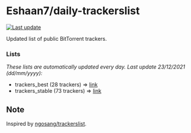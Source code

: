 
# Eshaan7/daily-trackerslist 

[![Last update](https://img.shields.io/badge/Last%20update-23/12/2021-blue.svg)](#)

Updated list of public BitTorrent trackers.

### Lists
*These lists are automatically updated every day. Last update 23/12/2021 (_dd/mm/yyyy_):*

* trackers_best (28 trackers) => [link](https://raw.githubusercontent.com/eshaan7/daily-trackerslist/master/trackers_best.txt)
* trackers_stable (73 trackers) => [link](https://raw.githubusercontent.com/eshaan7/daily-trackerslist/master/trackers_stable.txt)

## Note

Inspired by [ngosang/trackerslist](https://github.com/ngosang/trackerslist).
